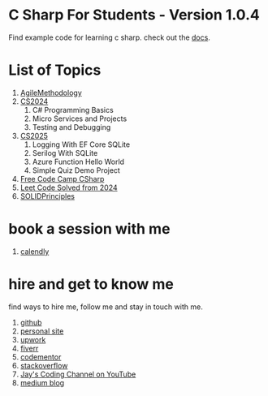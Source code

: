 # C Sharp For Students - Version 1.0.4

Find example code for learning c sharp. check out the [docs](https://jay-study-nildana.github.io/CSharpForStudents/).

# List of Topics

1. [AgileMethodology](AgileMethodology)
1. [CS2024](CS2024)
    1. C# Programming Basics
    1. Micro Services and Projects
    1. Testing and Debugging
1. [CS2025](CS2025)
    1. Logging With EF Core SQLite
    1. Serilog With SQLite
    1. Azure Function Hello World
    1. Simple Quiz Demo Project
1. [Free Code Camp CSharp](FreeCodeCampCSharp)
1. [Leet Code Solved from 2024](LC2024)
1. [SOLIDPrinciples](SOLIDPrinciples)

# book a session with me

1. [calendly](https://calendly.com/jaycodingtutor/30min)

# hire and get to know me

find ways to hire me, follow me and stay in touch with me.

1. [github](https://github.com/Jay-study-nildana)
1. [personal site](https://thechalakas.com)
1. [upwork](https://www.upwork.com/fl/vijayasimhabr)
1. [fiverr](https://www.fiverr.com/jay_codeguy)
1. [codementor](https://www.codementor.io/@vijayasimhabr)
1. [stackoverflow](https://stackoverflow.com/users/5338888/jay)
1. [Jay's Coding Channel on YouTube](https://www.youtube.com/channel/UCJJVulg4J7POMdX0veuacXw/)
1. [medium blog](https://medium.com/@vijayasimhabr)
